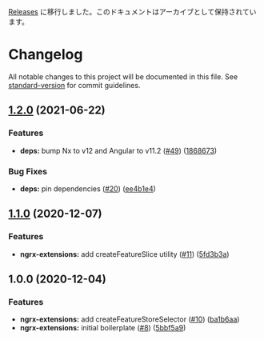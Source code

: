 [Releases](https://github.com/classi/angular-devkit/releases) に移行しました。このドキュメントはアーカイブとして保持されています。

# Changelog

All notable changes to this project will be documented in this file. See [standard-version](https://github.com/conventional-changelog/standard-version) for commit guidelines.

## [1.2.0](https://github.com/classi/angular-devkit/compare/ngrx-extensions-v1.1.0...ngrx-extensions-v1.2.0) (2021-06-22)

### Features

- **deps:** bump Nx to v12 and Angular to v11.2 ([#49](https://github.com/classi/angular-devkit/issues/49)) ([1868673](https://github.com/classi/angular-devkit/commit/18686730902f33413c818dab76a35fe69be5842b))

### Bug Fixes

- **deps:** pin dependencies ([#20](https://github.com/classi/angular-devkit/issues/20)) ([ee4b1e4](https://github.com/classi/angular-devkit/commit/ee4b1e4472b5f2569e4eb34b48498537bb032011))

## [1.1.0](https://github.com/classi/angular-devkit/compare/ngrx-extensions-v1.0.0...ngrx-extensions-v1.1.0) (2020-12-07)

### Features

- **ngrx-extensions:** add createFeatureSlice utility ([#11](https://github.com/classi/angular-devkit/issues/11)) ([5fd3b3a](https://github.com/classi/angular-devkit/commit/5fd3b3a889846509753b37a14725ff5851ea9d2e))

## 1.0.0 (2020-12-04)

### Features

- **ngrx-extensions:** add createFeatureStoreSelector ([#10](https://github.com/classi/angular-devkit/issues/10)) ([ba1b6aa](https://github.com/classi/angular-devkit/commit/ba1b6aa9fc1aec79fee126429da0a42474fba2d0))
- **ngrx-extensions:** initial boilerplate ([#8](https://github.com/classi/angular-devkit/issues/8)) ([5bbf5a9](https://github.com/classi/angular-devkit/commit/5bbf5a916ed6cd185fe66f094deb07f78c7dec20))
